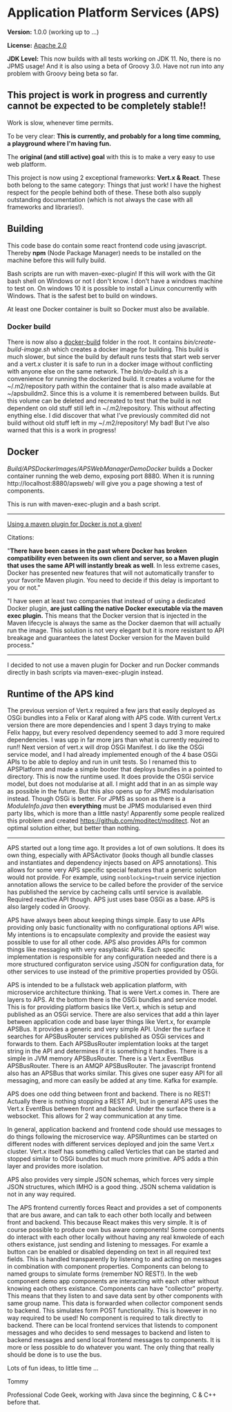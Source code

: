 # Application Platform Services (APS)

__Version:__ 1.0.0 (working up to ...)

__License:__ [Apache 2.0](lics/Apache-2.0.md)

__JDK Level:__ This now builds with all tests working on JDK 11. No, there is no JPMS usage! And it is also using a beta of Groovy 3.0. Have not run into any problem with Groovy being beta so far. 

## This project is work in progress and currently cannot be expected to be completely stable!!

Work is slow, whenever time permits.

To be very clear: **This is currently, and probably for a long time comming, a playground where I'm having fun.**

The __original (and still active) goal__ with this is to make a very easy to use web platform.

This project is now using 2 exceptional frameworks: __Vert.x & React__. These both belong to the same category: Things that just work! I have the highest respect for the people behind both of these. These both also supply outstanding documentation (which is not always the case with all frameworks and libraries!).

## Building

This code base do contain some react frontend code using javascript. Thereby __npm__
(Node Package Manager) needs to be installed on the machine before this will fully
build.

Bash scripts are run with maven-exec-plugin! If this will work with the Git bash shell on Windows or not I don't know. I don't have a windows machine to test on. On windows 10 it is possible to install a Linux concurrently with Windows. That is the safest bet to build on windows. 

At least one Docker container is built so Docker must also be available.

### Docker build

There is now also a [docker-build](docker-build/) folder in the root. It contains _bin/create-build-image.sh_ which creates a docker image for building. This build is much slower, but since the build by default runs tests that start web server and a vert.x cluster it is safe to run in a docker image without conflicting with anyone else on the same network. The _bin/do-build.sh_ is a convenience for running the dockerized build. It creates a volume for the ~/.m2/repository path within the container that is also made available at ~/apsbuildm2. Since this is a volume it is remembered between builds. But this volume can be deleted and recreated to test that the build is not dependent on old stuff still left in ~/.m2/repository. This without affecting enything else. I did discover that what I've previously commited did not build without old stuff left in my ~/.m2/repository! My bad! But I've also warned that this is a work in progress!

## Docker

_Build/APSDockerImages/APSWebManagerDemoDocker_ builds a Docker container running the web demo, exposing port 8880. When it is running http://localhost:8880/apsweb/ will give you a page showing a test of components. 

This is run with maven-exec-plugin and a bash script. 

----

[Using a maven plugin for Docker is not a given!](https://medium.com/containers-101/using-docker-from-maven-and-maven-from-docker-1494238f1cf6) 

Citations:

"**There have been cases in the past where Docker has broken compatibility even between its own client and server, so a Maven plugin that uses the same API will instantly break as well**. In less extreme cases, Docker has presented new features that will not automatically transfer to your favorite Maven plugin. You need to decide if this delay is important to you or not."

"I have seen at least two companies that instead of using a dedicated Docker plugin, **are just calling the native Docker executable via the maven exec plugin.** This means that the Docker version that is injected in the Maven lifecycle is always the same as the Docker daemon that will actually run the image. This solution is not very elegant but it is more resistant to API breakage and guarantees the latest Docker version for the Maven build process."

----

I decided to not use a maven plugin for Docker and run Docker commands directly in bash scripts via maven-exec-plugin instead.

## Runtime of the APS kind

The previous version of Vert.x required a few jars that easily deployed as OSGi bundles into a Felix or Karaf along with APS code. With current Vert.x version there are more dependencies and I spent 3 days trying to make Felix happy, but every resolved dependency seemed to add 3 more required dependencies. I was upp in far more jars than what is currently required to run!! Next version of vert.x will drop OSGi Manifest. I do like the OSGi service model, and I had already implemented enough of the 4 base OSGi APIs to be able to deploy and run in unit tests. So I renamed this to APSPlatform and made a simple booter that deploys bundles in a pointed to directory. This is now the runtime used. It does provide the OSGi service model, but does not modularise at all. I might add that in an as simple way as possible in the future. But this also opens up for JPMS modularisation instead. Though OSGi is better. For JPMS as soon as there is a _ModuleInfo.java_ then **everything** must be JPMS modularised even third party libs, which is more than a little nasty! Apparently some people realized this problem and created <https://github.com/moditect/moditect>. Not an optimal solution either, but better than nothing.

---- 

APS started out a long time ago. It provides a lot of own solutions. It does its own thing, especially with APSActivator (looks though all bundle classes and instantiates and dependency injects based on APS annotations). This allows for some very APS specific special features that a generic solution would not provide. For example, using `nonblocking=true`in service injection annotation allows the service to be called before the provider of the service has published the service by cacheing calls until service is available. Required reactive API though. APS just uses base OSGi as a base. APS is also largely coded in Groovy.

APS have always been about keeping things simple. Easy to use APIs providing only basic functionality with no configurational options API wise. My intentions is to encapsulate complexity and provide the easiest way possible to use for all other code. APS also provides APIs for common things like messaging with very easy/basic APIs. Each specific implementation is responsible for any configuration needed and there is a more structured configuraton service using JSON for configuration data, for other services to use instead of the primitive properties provided by OSGi.

APS is intended to be a fullstack web application platform, with microservice architecture thinking. That is were Vert.x comes in. There are layers to APS. At the bottom there is the OSGi bundles and service model. This is for providing platform basics like Vert.x, which is setup and published as an OSGi service. There are also services that add a thin layer between application code and base layer things like Vert.x, for example APSBus. It provides a generic and very simple API. Under the surface it searches for APSBusRouter services published as OSGi services and forwards to them. Each APSBusRouter implemtation looks at the target string in the API  and determines if it is something it handles. There is a simple in JVM memory APSBusRouter. There is a Vert.x EventBus APSBusRouter. There is an AMQP APSBusRouter. The javascript frontend also has an APSBus that works similar. This gives one super easy API for all messaging, and more can easily be added at any time. Kafka for example. 

APS does one odd thing between front and backend. There is no REST! Actually there is nothing stopping a REST API, but in general APS uses the Vert.x EventBus between front and backend. Under the surface there is a websocket. This allows for 2 way communication at any time.

In general, application backend and frontend code should use messages to do things following the microservice way. APSRuntimes can be started on different nodes with different services deployed and join the same Vert.x cluster. Vert.x itself has something called Verticles that can be started and stopped similar to OSGi bundles but much more primitive. APS adds a thin layer and provides more isolation. 

APS also provides very simple JSON schemas, which forces very simple JSON structures, which IMHO is a good thing. JSON schema validation is not in any way required. 

The APS frontend currently forces React and provides a set of components that are bus aware, and can talk to each other both locally and between front and backend. This because React makes this very simple. It is of course possible to produce own bus aware components! Some components do interact with each other locally without having any real knwolede of each others existance, just sending and listening to messages. For examle a button can be enabled or disabled depending on text in all required text fields. This is handled transparently by listening to and acting on messages in combination with component properties. Components can belong to named groups to simulate forms (remember NO REST!). In the web component demo app components are interacting with each other without knowing each others existance. Components can have "collector" property. This means that they listen to and save data sent by other components with same group name. This data is forwarded when collector component sends to backend. This simulates form POST functionality. This is however in no way required to be used! No component is required to talk directly to backend. There can be local frontend services that listends to component messages and who decides to send messages to backend and listen to backend messages and send local frontend messages to components. It is more or less possible to do whatever you want. The only thing that really should be done is to use the bus.

Lots of fun ideas, to little time ...

Tommy

Professional Code Geek, working with Java since the beginning, C & C++ before that. 




